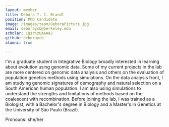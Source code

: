 ```yaml
---
layout: member
title: Débora Y. C. Brandt
position: PhD Candidate
image: /images/team/DeboraPicture.jpg
email: deboraycb@berkeley.edu
scholar: CgsrKzUAAAAJ
github: deboraycb
alumni: true

---
```


I'm a graduate student in Integrative Biology broadly interested in learning about evolution using genomic data. Some of my current projects in the lab are more centered on genomic data analysis and others on the evaluation of population genetics methods using simulations. On the data analysis front, I am studying genomic signatures of demography and natural selection on a South American human population. I am also using simulations to understand the strengths and limitations of methods based on the coalescent with recombination. Before joining the lab, I was trained as a Biologist, with a Bachelor's degree in Biology and a Master's in Genetics at the University of São Paulo (Brazil).

Pronouns: she/her
